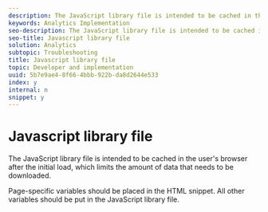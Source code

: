 ```yaml
---
description: The JavaScript library file is intended to be cached in the user's browser after the initial load, which limits the amount of data that needs to be downloaded.
keywords: Analytics Implementation
seo-description: The JavaScript library file is intended to be cached in the user's browser after the initial load, which limits the amount of data that needs to be downloaded.
seo-title: Javascript library file
solution: Analytics
subtopic: Troubleshooting
title: Javascript library file
topic: Developer and implementation
uuid: 5b7e9ae4-8f66-4bbb-922b-da8d2644e533
index: y
internal: n
snippet: y
---
```


# Javascript library file

The JavaScript library file is intended to be cached in the user's browser after the initial load, which limits the amount of data that needs to be downloaded.

 Page-specific variables should be placed in the HTML snippet. All other variables should be put in the JavaScript library file. 
